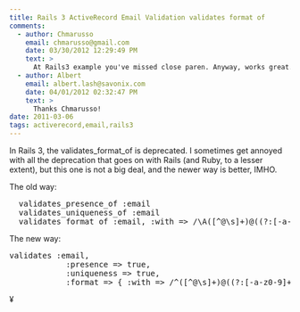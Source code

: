 ```yaml
---
title: Rails 3 ActiveRecord Email Validation validates format of
comments:
  - author: Chmarusso
    email: chmarusso@gmail.com
    date: 03/30/2012 12:29:49 PM
    text: >
      At Rails3 example you've missed close paren. Anyway, works great. Thanks!
  - author: Albert
    email: albert.lash@savonix.com
    date: 04/01/2012 02:32:47 PM
    text: >
      Thanks Chmarusso!
date: 2011-03-06
tags: activerecord,email,rails3
---
```

In Rails 3, the validates\_format\_of is deprecated. I sometimes get annoyed with all the deprecation that goes on with Rails (and Ruby, to a lesser extent), but this one is not a big deal, and the newer way is better, IMHO.

The old way:

<pre class="sh_ruby">
  validates_presence_of :email
  validates_uniqueness_of :email
  validates_format_of :email, :with => /\A([^@\s]+)@((?:[-a-z0-9]+\.)+[a-z]{2,})\Z/i, :on => :create
</pre>

The new way:

<pre class="sh_ruby">
validates :email,
            :presence => true,
            :uniqueness => true,
            :format => { :with => /^([^@\s]+)@((?:[-a-z0-9]+\.)+[a-z]{2,})$/i
</pre>

¥

